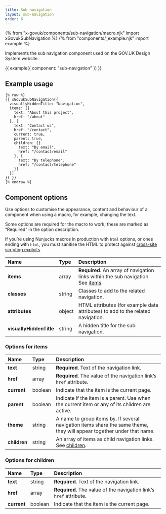 ```yaml
---
title: Sub navigation
layout: sub-navigation
order: 6
---
```

{% from "x-govuk/components/sub-navigation/macro.njk" import xGovukSubNavigation %}
{% from "components/_example.njk" import example %}

Implements the sub navigation component used on the GOV.UK Design System website.

{{ example({
  component: "sub-navigation"
}) }}

## Example usage

```njk
{% raw %}
{{ xGovukSubNavigation({
  visuallyHiddenTitle: "Navigation",
  items: [{
    text: "About this project",
    href: "/about"
  }, {
    text: "Contact us",
    href: "/contact",
    current: true,
    parent: true,
    children: [{
      text: "By email",
      href: "/contact/email"
    }, {
      text: "By telephone",
      href: "/contact/telephone"
    }]
  }]
}) }}
{% endraw %}
```

## Component options

Use options to customise the appearance, content and behaviour of a component when using a macro, for example, changing the text.

Some options are required for the macro to work; these are marked as “Required” in the option description.

If you’re using Nunjucks macros in production with `html` options, or ones ending with `html`, you must sanitise the HTML to protect against [cross-site scripting exploits](https://developer.mozilla.org/en-US/docs/Glossary/Cross-site_scripting).

| Name | Type | Description |
| :--- | :--- | :---------- |
| **items** | array | **Required**. An array of navigation links within the sub navigation. See [items](#options-for-items). |
| **classes** | string | Classes to add to the related navigation. |
| **attributes** | object | HTML attributes (for example data attributes) to add to the related navigation. |
| **visuallyHiddenTitle** | string | A hidden title for the sub navigation. |

### Options for items

| Name | Type | Description |
| :--- | :--- | :---------- |
| **text** | string | **Required**. Text of the navigation link. |
| **href** | array | **Required**. The value of the navigation link’s `href` attribute. |
| **current** | boolean | Indicate that the item is the current page. |
| **parent** | boolean | Indicate if the item is a parent. Use when the current item or any of its children are active. |
| **theme** | string | A name to group items by. If several navigation items share the same theme, they will appear together under that name. |
| **children** | string | An array of items as child navigation links. See [children](#options-for-children). |

### Options for children

| Name | Type | Description |
| :--- | :--- | :---------- |
| **text** | string | **Required**. Text of the navigation link. |
| **href** | array | **Required**. The value of the navigation link’s `href` attribute. |
| **current** | boolean | Indicate that the item is the current page. |
